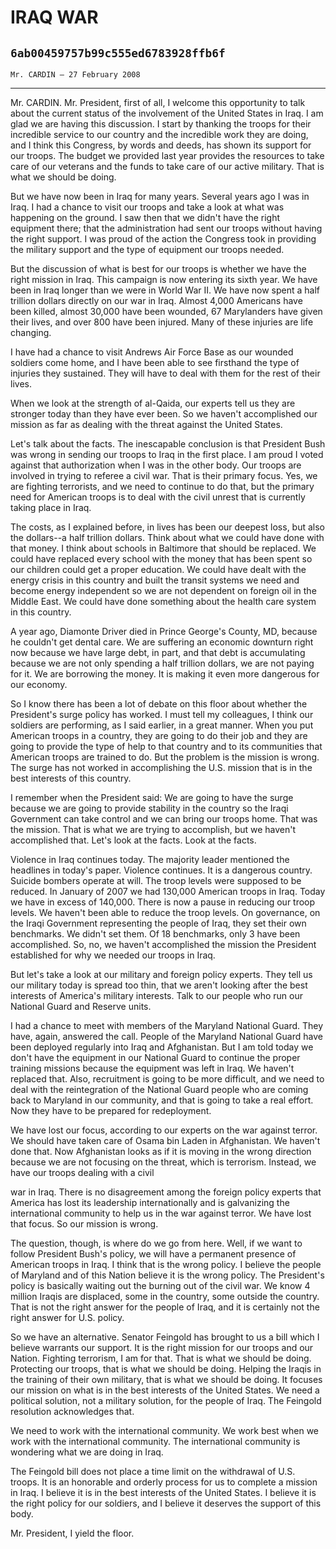 # IRAQ WAR
## `6ab00459757b99c555ed6783928ffb6f`
`Mr. CARDIN — 27 February 2008`

---


Mr. CARDIN. Mr. President, first of all, I welcome this opportunity 
to talk about the current status of the involvement of the United 
States in Iraq. I am glad we are having this discussion. I start by 
thanking the troops for their incredible service to our country and the 
incredible work they are doing, and I think this Congress, by words and 
deeds, has shown its support for our troops. The budget we provided 
last year provides the resources to take care of our veterans and the 
funds to take care of our active military. That is what we should be 
doing.

But we have now been in Iraq for many years. Several years ago I was 
in Iraq. I had a chance to visit our troops and take a look at what was 
happening on the ground. I saw then that we didn't have the right 
equipment there; that the administration had sent our troops without 
having the right support. I was proud of the action the Congress took 
in providing the military support and the type of equipment our troops 
needed.

But the discussion of what is best for our troops is whether we have 
the right mission in Iraq. This campaign is now entering its sixth 
year. We have been in Iraq longer than we were in World War II. We have 
now spent a half trillion dollars directly on our war in Iraq. Almost 
4,000 Americans have been killed, almost 30,000 have been wounded, 67 
Marylanders have given their lives, and over 800 have been injured. 
Many of these injuries are life changing.

I have had a chance to visit Andrews Air Force Base as our wounded 
soldiers come home, and I have been able to see firsthand the type of 
injuries they sustained. They will have to deal with them for the rest 
of their lives.

When we look at the strength of al-Qaida, our experts tell us they 
are stronger today than they have ever been. So we haven't accomplished 
our mission as far as dealing with the threat against the United 
States.

Let's talk about the facts. The inescapable conclusion is that 
President Bush was wrong in sending our troops to Iraq in the first 
place. I am proud I voted against that authorization when I was in the 
other body. Our troops are involved in trying to referee a civil war. 
That is their primary focus. Yes, we are fighting terrorists, and we 
need to continue to do that, but the primary need for American troops 
is to deal with the civil unrest that is currently taking place in 
Iraq.

The costs, as I explained before, in lives has been our deepest loss, 
but also the dollars--a half trillion dollars. Think about what we 
could have done with that money. I think about schools in Baltimore 
that should be replaced. We could have replaced every school with the 
money that has been spent so our children could get a proper education. 
We could have dealt with the energy crisis in this country and built 
the transit systems we need and become energy independent so we are not 
dependent on foreign oil in the Middle East. We could have done 
something about the health care system in this country.

A year ago, Diamonte Driver died in Prince George's County, MD, 
because he couldn't get dental care. We are suffering an economic 
downturn right now because we have large debt, in part, and that debt 
is accumulating because we are not only spending a half trillion 
dollars, we are not paying for it. We are borrowing the money. It is 
making it even more dangerous for our economy.

So I know there has been a lot of debate on this floor about whether 
the President's surge policy has worked. I must tell my colleagues, I 
think our soldiers are performing, as I said earlier, in a great 
manner. When you put American troops in a country, they are going to do 
their job and they are going to provide the type of help to that 
country and to its communities that American troops are trained to do. 
But the problem is the mission is wrong. The surge has not worked in 
accomplishing the U.S. mission that is in the best interests of this 
country.

I remember when the President said: We are going to have the surge 
because we are going to provide stability in the country so the Iraqi 
Government can take control and we can bring our troops home. That was 
the mission. That is what we are trying to accomplish, but we haven't 
accomplished that. Let's look at the facts. Look at the facts.

Violence in Iraq continues today. The majority leader mentioned the 
headlines in today's paper. Violence continues. It is a dangerous 
country. Suicide bombers operate at will. The troop levels were 
supposed to be reduced. In January of 2007 we had 130,000 American 
troops in Iraq. Today we have in excess of 140,000. There is now a 
pause in reducing our troop levels. We haven't been able to reduce the 
troop levels. On governance, on the Iraqi Government representing the 
people of Iraq, they set their own benchmarks. We didn't set them. Of 
18 benchmarks, only 3 have been accomplished. So, no, we haven't 
accomplished the mission the President established for why we needed 
our troops in Iraq.

But let's take a look at our military and foreign policy experts. 
They tell us our military today is spread too thin, that we aren't 
looking after the best interests of America's military interests. Talk 
to our people who run our National Guard and Reserve units.

I had a chance to meet with members of the Maryland National Guard. 
They have, again, answered the call. People of the Maryland National 
Guard have been deployed regularly into Iraq and Afghanistan. But I am 
told today we don't have the equipment in our National Guard to 
continue the proper training missions because the equipment was left in 
Iraq. We haven't replaced that. Also, recruitment is going to be more 
difficult, and we need to deal with the reintegration of the National 
Guard people who are coming back to Maryland in our community, and that 
is going to take a real effort. Now they have to be prepared for 
redeployment.

We have lost our focus, according to our experts on the war against 
terror. We should have taken care of Osama bin Laden in Afghanistan. We 
haven't done that. Now Afghanistan looks as if it is moving in the 
wrong direction because we are not focusing on the threat, which is 
terrorism. Instead, we have our troops dealing with a civil


war in Iraq. There is no disagreement among the foreign policy experts 
that America has lost its leadership internationally and is galvanizing 
the international community to help us in the war against terror. We 
have lost that focus. So our mission is wrong.

The question, though, is where do we go from here. Well, if we want 
to follow President Bush's policy, we will have a permanent presence of 
American troops in Iraq. I think that is the wrong policy. I believe 
the people of Maryland and of this Nation believe it is the wrong 
policy. The President's policy is basically waiting out the burning out 
of the civil war. We know 4 million Iraqis are displaced, some in the 
country, some outside the country. That is not the right answer for the 
people of Iraq, and it is certainly not the right answer for U.S. 
policy.


So we have an alternative. Senator Feingold has brought to us a bill 
which I believe warrants our support. It is the right mission for our 
troops and our Nation. Fighting terrorism, I am for that. That is what 
we should be doing. Protecting our troops, that is what we should be 
doing. Helping the Iraqis in the training of their own military, that 
is what we should be doing. It focuses our mission on what is in the 
best interests of the United States. We need a political solution, not 
a military solution, for the people of Iraq. The Feingold resolution 
acknowledges that.

We need to work with the international community. We work best when 
we work with the international community. The international community 
is wondering what we are doing in Iraq.

The Feingold bill does not place a time limit on the withdrawal of 
U.S. troops. It is an honorable and orderly process for us to complete 
a mission in Iraq. I believe it is in the best interests of the United 
States. I believe it is the right policy for our soldiers, and I 
believe it deserves the support of this body.

Mr. President, I yield the floor.